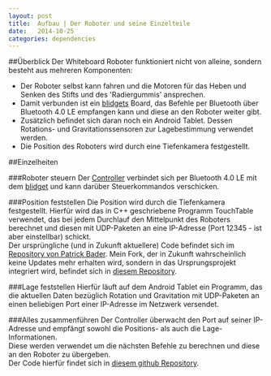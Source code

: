 ```yaml
---
layout: post
title:  Aufbau | Der Roboter und seine Einzelteile
date:   2014-10-25
categories: dependencies
---
```


##Überblick
Der Whiteboard Roboter funktioniert nicht von alleine, sondern besteht aus mehreren Komponenten:  

*	Der Roboter selbst kann fahren und die Motoren für das Heben und Senken des Stifts und des 'Radiergummis' ansprechen.  
*	Damit verbunden ist ein [blidgets][blidget-source] Board, das Befehle per Bluetooth über Bluetooth 4.0 LE empfangen kann und diese an den Roboter weiter gibt.  
*	Zusätzlich befindet sich daran noch ein Android Tablet. Dessen Rotations- und Gravitationssensoren zur Lagebestimmung verwendet werden.  
*	Die Position des Roboters wird durch eine Tiefenkamera festgestellt.  

##Einzelheiten

###Roboter steuern
Der [Controller][whitebot-repo] verbindet sich per Bluetooth 4.0 LE mit dem [blidget][blidget-source] und kann darüber Steuerkommandos verschicken.

###Position feststellen
Die Position wird durch die Tiefenkamera festgestellt. Hierfür wird das in C++ geschriebene Programm TouchTable verwendet, das bei jedem Durchlauf den Mittelpunkt des Roboters berechnet und diesen mit UDP-Paketen an eine IP-Adresse (Port 12345 - ist aber einstellbar) schickt.  
Der ursprüngliche (und in Zukunft aktuellere) Code befindet sich im [Repository von Patrick Bader](https://github.com/patrigg/TouchTable). Mein Fork, der in Zukunft wahrscheinlich keine Updates mehr erhalten wird, sondern in das Ursprungsprojekt integriert wird, befindet sich in [diesem Repository](https://github.com/marc136/TouchTable).

###Lage feststellen
Hierfür läuft auf dem Android Tablet ein Programm, das die aktuellen Daten bezüglich Rotation und Gravitation mit UDP-Paketen an einen beliebigen Port einer IP-Adresse im Netzwerk versendet.  

###Alles zusammenführen
Der Controller überwacht den Port auf seiner IP-Adresse und empfängt sowohl die Positions- als auch die Lage-Informationen.  
Diese werden verwendet um die nächsten Befehle zu berechnen und diese an den Roboter zu übergeben.  
Der Code hierfür findet sich in [diesem github Repository][whitebot-repo].


[blidget-source]: http://thomas-kubitza.de/blidgets-bluetooth-low-energy-rapid-prototyping-platform/
[whitebot-repo]: https://github.com/marc136/whitebot
